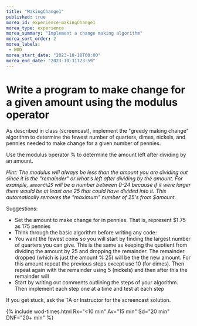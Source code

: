 ```yaml
---
title: "MakingChange1"
published: true
morea_id: experience-makingChange1
morea_type: experience
morea_summary: "Implement a change making algorithm"
morea_sort_order: 2
morea_labels:
 - WOD
morea_start_date: "2023-10-18T00:00"
morea_end_date: "2023-10-31T23:59"
---
```


# Write a program to make change for a given amount using the modulus operator

As described in class (screencast), implement the "greedy making change" algorithm to
determine the fewest number of quarters, dimes, nickels, and pennies needed to make 
change for a given number of pennies.

Use the modulus operator % to determine the amount left after dividing by an amount.

*Hint: The modulus will always be less than the amount you are dividing out since it is the
"remainder" or what's left after dividing by the amount. For example, `amount%25` will be a number
between 0-24 because if it were larger there would be at least one 25 that could have divided into
it. This automatically removes the "maximum" number of 25's from $amount.*

Suggestions:

 - Set the amount to make change for in pennies. That is, represent $1.75 as 175 pennies
 - Think through the basic algorithm before writing any code: 
  - You want the fewest coins so you will start by finding the largest number of quarters you can give. This is the same as keeping the quotient from dividing the amount by 25 and dropping the remainder. The remainder dropped (which is just the amount % 25) will be the the new amount. For this amount repeat the previous steps except use 10 (for dimes). Then repeat again with the remainder using 5 (nickels) and then after this the remainder will  
 - Start by writing out comments outlining the steps of your algorithm. Then implement each step one at a time and test at each step
 
If you get stuck, ask the TA or Instructor for the screencast solution.

{% include wod-times.html Rx="<10 min" Av="15 min" Sd="20 min" DNF="20+ min" %}
